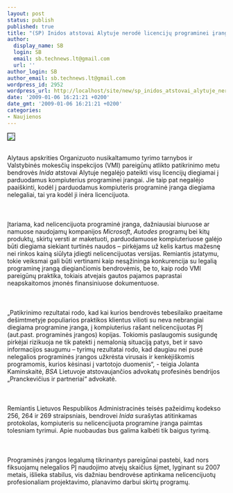 ```yaml
---
layout: post
status: publish
published: true
title: "(SP) Inidos atstovai Alytuje nerodė licencijų programinei įrangą įdiegti"
author:
  display_name: SB
  login: SB
  email: sb.technews.lt@gmail.com
  url: ''
author_login: SB
author_email: sb.technews.lt@gmail.com
wordpress_id: 2952
wordpress_url: http://localhost/site/new/sp_inidos_atstovai_alytuje_nerode_licenciju_programinei_iranga_idiegti/
date: '2009-01-06 16:21:21 +0200'
date_gmt: '2009-01-06 16:21:21 +0200'
categories:
- Naujienos
---
```

<div class="imgright"><img src="http://tbn2.google.com/images?q=tbn:dFSW1Hbpb3_6FM:http://www.unplggd.com/uimages/unplggd/2008_08_18%2520compact%2520disc.jpg" border="1"></div>
<p><br>Alytaus apskrities Organizuoto nusikaltamumo tyrimo tarnybos ir Valstybinės mokesčių inspekcijos (VMI) pareigūnų atlikto patikrinimo metu bendrovės <i>Inida</i> atstovai Alytuje negalėjo pateikti visų licencijų diegiamai į parduodamus kompiuterius programinei įrangai. Jie taip pat negalėjo paaiškinti, kodėl į parduodamus kompiuteris programinė įranga diegiama nelegaliai, tai yra kodėl ji inėra licencijuota.<br />
<br><br />
<br>Įtariama, kad nelicencijuota programinė įranga, dažniausiai biuruose ar namuose naudojamų kompanijos <i>Microsoft</i>, <i>Autodes</i> programų bei kitų produktų, skirtų versti ar maketuoti, parduodamuose kompiuteriuose galėjo būti diegiama siekiant turtinės naudos – pirkėjams už kelis kartus mažesnę nei rinkos kainą siūlyta įdiegti nelicencijuotas versijas. Remiantis įstatymu, tokie veiksmai gali būti vertinami kaip nesąžininga konkurencija su legalią programinę įrangą diegiančiomis bendrovėmis, be to, kaip rodo VMI pareigūnų praktika, tokiais atvejais gautos pajamos paprastai neapskaitomos įmonės finansiniuose dokumentuose.<br />
<br><br />
<br>„Patikrinimo rezultatai rodo, kad kai kurios bendrovės tebesilaiko praeitame dešimtmetyje populiarios praktikos klientus vilioti su neva nebrangiai diegiama programine įranga, į kompiuterius rašant nelicencijuotas PĮ (aut.past. programinės įrangos) kopijas. Tokiomis paslaugomis susigundę pirkėjai rizikuoja ne tik patekti į nemalonią situaciją patys, bet ir savo informacijos saugumu – tyrimų rezultatai rodo, kad daugiau nei pusė nelegalios programinės įrangos užkrėsta virusais ir kenkėjiškomis programomis, kurios kėsinasi į vartotojo duomenis“, - teigia Jolanta Kaminskaitė, <i>BSA</i> Lietuvoje atstovaujančios advokatų profesinės bendrijos „Pranckevičius ir partneriai“ advokatė.<br />
<br><br />
<br>Remiantis Lietuvos Respublikos Administracinės teisės pažeidimų kodekso 256, 264 ir 269 straipsniais, bendrovei <i>Inida</i> surašytas atitinkamas protokolas, kompiuteris su nelicencijuota programine įranga paimtas tolesniam tyrimui. Apie nuobaudas bus galima kalbėti tik baigus tyrimą.<br />
<br><br />
<br>Programinės įrangos legalumą tikrinantys pareigūnai pastebi, kad nors fiksuojamų nelegalios PĮ naudojimo atvejų skaičius šįmet, lyginant su 2007 metais, išlieka stabilus, vis dažniau bendrovėse aptinkama nelicencijuotų profesionaliam projektavimo, planavimo darbui skirtų programų.<br />
<br><br />
<br><br />
<br></p>
